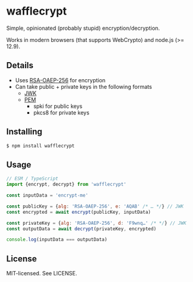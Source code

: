 # wafflecrypt

Simple, opinionated (probably stupid) encryption/decryption.

Works in modern browsers (that supports WebCrypto) and node.js (>= 12.9).

## Details

- Uses [RSA-OAEP-256](https://tools.ietf.org/html/rfc3447) for encryption
- Can take public + private keys in the following formats
  - [JWK](https://tools.ietf.org/html/rfc7517)
  - [PEM](https://en.wikipedia.org/wiki/Privacy-Enhanced_Mail)
    - spki for public keys
    - pkcs8 for private keys

## Installing

```sh
$ npm install wafflecrypt
```

## Usage

```js
// ESM / TypeScript
import {encrypt, decrypt} from 'wafflecrypt'

const inputData = 'encrypt-me'

const publicKey = {alg: 'RSA-OAEP-256', e: 'AQAB' /* … */} // JWK
const encrypted = await encrypt(publicKey, inputData)

const privateKey = {alg: 'RSA-OAEP-256', d: 'F9wnq…' /* */} // JWK
const outputData = await decrypt(privateKey, encrypted)

console.log(inputData === outputData)
```

## License

MIT-licensed. See LICENSE.
